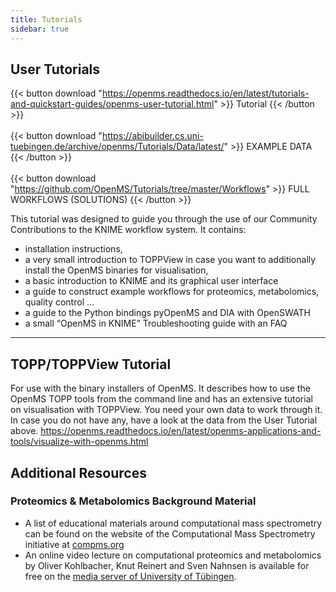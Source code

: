 ```yaml
---
title: Tutorials
sidebar: true
---
```


## User Tutorials

{{< button download "https://openms.readthedocs.io/en/latest/tutorials-and-quickstart-guides/openms-user-tutorial.html" >}}
Tutorial
{{< /button >}}
<br><br>
{{< button download "https://abibuilder.cs.uni-tuebingen.de/archive/openms/Tutorials/Data/latest/" >}}
EXAMPLE DATA
{{< /button >}}
<br><br>
{{< button download "https://github.com/OpenMS/Tutorials/tree/master/Workflows" >}}
FULL WORKFLOWS (SOLUTIONS)
{{< /button >}}

This tutorial was designed to guide you through the use of our Community Contributions to the KNIME workflow system. It contains:

- installation instructions,
- a very small introduction to TOPPView in case you want to additionally install the OpenMS binaries for visualisation,
- a basic introduction to KNIME and its graphical user interface
- a guide to construct example workflows for proteomics, metabolomics, quality control …
- a guide to the Python bindings pyOpenMS and DIA with OpenSWATH
- a small “OpenMS in KNIME” Troubleshooting guide with an FAQ

***

## TOPP/TOPPView Tutorial

For use with the binary installers of OpenMS. It describes how to use the OpenMS TOPP tools from the command line and has an extensive tutorial on visualisation with TOPPView. You need your own data to work through it. In case you do not have any, have a look at the data from the User Tutorial above.
https://openms.readthedocs.io/en/latest/openms-applications-and-tools/visualize-with-openms.html

## Additional Resources

### Proteomics & Metabolomics Background Material
- A list of educational materials around computational mass spectrometry can be found on the website of the Computational Mass Spectrometry initiative at [compms.org](http://www.compms.org/educational-materials)
- An online video lecture on computational proteomics and metabolomics by Oliver Kohlbacher, Knut Reinert and Sven Nahnsen is available for free on the [media server of University of Tübingen](http://timms.uni-tuebingen.de/List/List?id=UT_201%5B45%5D_____00%5B12%5D_cpm_000_&Headline=Computational%20Proteomics%20and%20Metabolomics).
